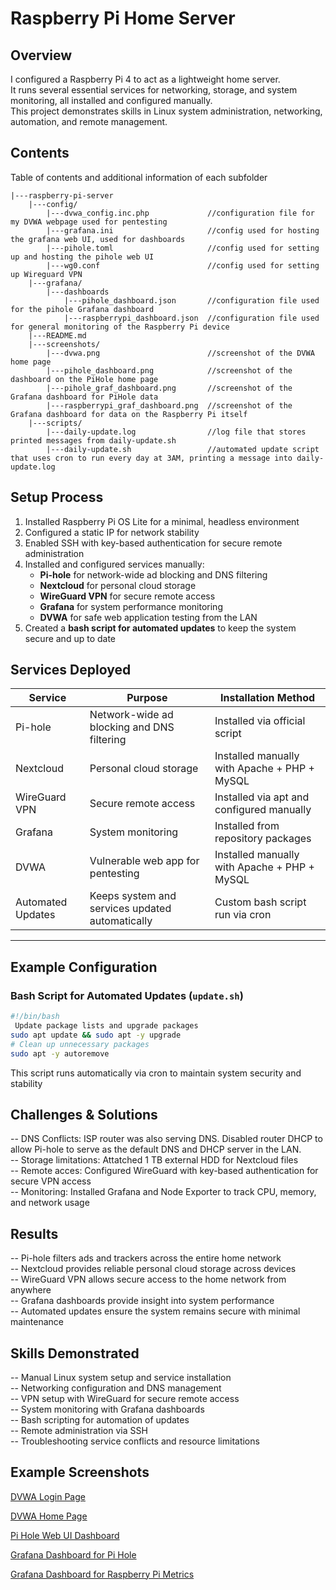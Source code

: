 # Raspberry Pi Home Server

## Overview
I configured a Raspberry Pi 4 to act as a lightweight home server.  
It runs several essential services for networking, storage, and system monitoring, all installed and configured manually.  
This project demonstrates skills in Linux system administration, networking, automation, and remote management.

## Contents
Table of contents and additional information of each subfolder
```text
|---raspberry-pi-server
    |---config/
        |---dvwa_config.inc.php 		    //configuration file for my DVWA webpage used for pentesting
        |---grafana.ini 			        //config used for hosting the grafana web UI, used for dashboards
        |---pihole.toml 			        //config used for setting up and hosting the pihole web UI
        |---wg0.conf	 			        //config used for setting up Wireguard VPN
    |---grafana/
        |---dashboards
            |---pihole_dashboard.json		//configuration file used for the pihole Grafana dashboard
            |---raspberrypi_dashboard.json 	//configuration file used for general monitoring of the Raspberry Pi device 
    |---README.md
    |---screenshots/
        |---dvwa.png				        //screenshot of the DVWA home page
        |---pihole_dashboard.png		    //screenshot of the dashboard on the PiHole home page
        |---pihole_graf_dashboard.png		//screenshot of the Grafana dashboard for PiHole data
        |---raspberrypi_graf_dashboard.png	//screenshot of the Grafana dashboard for data on the Raspberry Pi itself
    |---scripts/
        |---daily-update.log			    //log file that stores printed messages from daily-update.sh
        |---daily-update.sh			        //automated update script that uses cron to run every day at 3AM, printing a message into daily-update.log 
```

## Setup Process
1. Installed Raspberry Pi OS Lite for a minimal, headless environment  
2. Configured a static IP for network stability  
3. Enabled SSH with key-based authentication for secure remote administration  
4. Installed and configured services manually:
   - **Pi-hole** for network-wide ad blocking and DNS filtering  
   - **Nextcloud** for personal cloud storage  
   - **WireGuard VPN** for secure remote access  
   - **Grafana** for system performance monitoring  
   - **DVWA** for safe web application testing from the LAN
5. Created a **bash script for automated updates** to keep the system secure and up to date  

## Services Deployed

| Service           | Purpose                                         | Installation Method                          |
|-------------------|-------------------------------------------------|----------------------------------------------|
| Pi-hole           | Network-wide ad blocking and DNS filtering      | Installed via official script                |
| Nextcloud         | Personal cloud storage                          | Installed manually with Apache + PHP + MySQL |
| WireGuard VPN     | Secure remote access                            | Installed via apt and configured manually    |
| Grafana           | System monitoring                               | Installed from repository packages           |
| DVWA              | Vulnerable web app for pentesting               | Installed manually with Apache + PHP + MySQL | 
| Automated Updates | Keeps system and services updated automatically | Custom bash script run via cron              |

---

## Example Configuration

### Bash Script for Automated Updates (`update.sh`)
```bash
#!/bin/bash  
 Update package lists and upgrade packages  
sudo apt update && sudo apt -y upgrade  
# Clean up unnecessary packages  
sudo apt -y autoremove  
```

This script runs automatically via cron to maintain system security and stability

## Challenges & Solutions  
-- DNS Conflicts: ISP router was also serving DNS. Disabled router DHCP to allow Pi-hole to serve as the default DNS and DHCP server in the LAN.  
-- Storage limitations: Attatched 1 TB external HDD for Nextcloud files  
-- Remote acces: Configured WireGuard with key-based authentication for secure VPN access  
-- Monitoring: Installed Grafana and Node Exporter to track CPU, memory, and network usage  

## Results
-- Pi-hole filters ads and trackers across the entire home network  
-- Nextcloud provides reliable personal cloud storage across devices  
-- WireGuard VPN allows secure access to the home network from anywhere  
-- Grafana dashboards provide insight into system performance  
-- Automated updates ensure the system remains secure with minimal maintenance  

## Skills Demonstrated
-- Manual Linux system setup and service installation  
-- Networking configuration and DNS management  
-- VPN setup with WireGuard for secure remote access  
-- System monitoring with Grafana dashboards  
-- Bash scripting for automation of updates  
-- Remote administration via SSH  
-- Troubleshooting service conflicts and resource limitations  

## Example Screenshots


[DVWA Login Page](../raspberry-pi-server/screenshots/dvwa_login.png)  

[DVWA Home Page](../raspberry-pi-server/screenshots/dvwa_homepage.png)

[Pi Hole Web UI Dashboard](../raspberry-pi-server/screenshots/pihole_dashboard.png)  

[Grafana Dashboard for Pi Hole](../raspberry-pi-server/screenshots/pihole_grafana.png)  

[Grafana Dashboard for Raspberry Pi Metrics](../raspberry-pi-server/screenshots/raspberrypi_grafana.png)  
